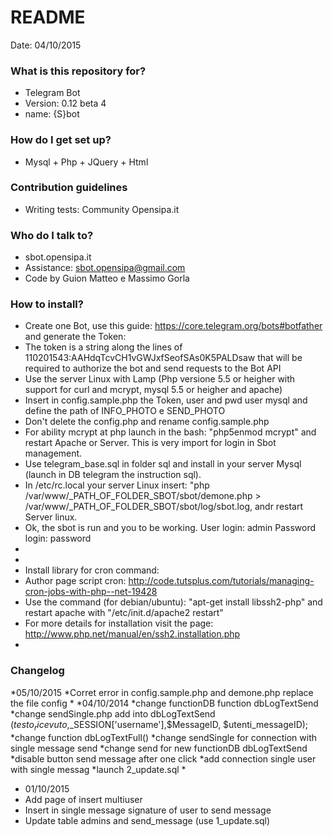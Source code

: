 # README #

Date: 04/10/2015


### What is this repository for? ###

* Telegram Bot
* Version: 0.12 beta 4
* name: {S}bot

### How do I get set up? ###

* Mysql + Php + JQuery + Html


### Contribution guidelines ###

* Writing tests: Community Opensipa.it


### Who do I talk to? ###

* sbot.opensipa.it
* Assistance: sbot.opensipa@gmail.com
* Code by Guion Matteo e Massimo Gorla

### How to install? ###

* Create one Bot, use this guide: https://core.telegram.org/bots#botfather and generate the Token:
* The token is a string along the lines of 110201543:AAHdqTcvCH1vGWJxfSeofSAs0K5PALDsaw that will be required to authorize the bot and send requests to the Bot API
* Use the server Linux with Lamp (Php versione 5.5 or heigher with support for curl and mcrypt, mysql 5.5 or heigher and apache)
* Insert in config.sample.php the Token, user and pwd user mysql and define the path of INFO_PHOTO e SEND_PHOTO
* Don't delete the config.php and rename config.sample.php
* For ability mcrypt at php launch in the bash: "php5enmod mcrypt" and restart Apache or Server. This is very import for login in Sbot management.
* Use telegram_base.sql in folder sql and install in your server Mysql (launch in DB telegram the instruction sql).
* In /etc/rc.local your server Linux insert: "php /var/www/_PATH_OF_FOLDER_SBOT/sbot/demone.php > /var/www/_PATH_OF_FOLDER_SBOT/sbot/log/sbot.log, andr restart Server linux.
* Ok, the sbot is run and you to be working. User login: admin Password login: password
*
*
* Install library for cron command:
* Author page script cron: http://code.tutsplus.com/tutorials/managing-cron-jobs-with-php--net-19428
* Use the command (for debian/ubuntu): "apt-get install libssh2-php" and restart apache with "/etc/init.d/apache2 restart"
* For more details for installation visit the page: http://www.php.net/manual/en/ssh2.installation.php
*

### Changelog ###

*05/10/2015
*Corret error in config.sample.php and demone.php replace the file config
*
*04/10/2014
*change functionDB function dbLogTextSend
*change sendSingle.php add into dbLogTextSend ($testo_ricevuto,$_SESSION['username'],$MessageID, $utenti_messageID);
*change function dbLogTextFull()
*change sendSingle for connection with single message send
*change send for new functionDB dbLogTextSend
*disable button send message after one click
*add connection single user with single messag
*launch 2_update.sql
*
* 01/10/2015
* Add page of insert multiuser
* Insert in single message signature of user to send message
* Update table admins and send_message (use 1_update.sql)


